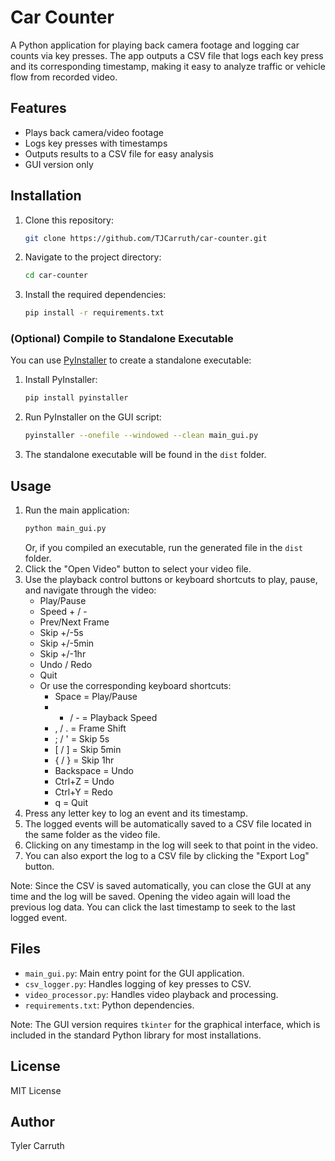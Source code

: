 # Car Counter

A Python application for playing back camera footage and logging car counts via key presses. The app outputs a CSV file that logs each key press and its corresponding timestamp, making it easy to analyze traffic or vehicle flow from recorded video.

## Features
- Plays back camera/video footage
- Logs key presses with timestamps
- Outputs results to a CSV file for easy analysis
- GUI version only

## Installation
1. Clone this repository:
   ```sh
   git clone https://github.com/TJCarruth/car-counter.git
   ```
2. Navigate to the project directory:
   ```sh
   cd car-counter
   ```
3. Install the required dependencies:
   ```sh
   pip install -r requirements.txt
   ```

### (Optional) Compile to Standalone Executable
You can use [PyInstaller](https://pyinstaller.org/) to create a standalone executable:

1. Install PyInstaller:
   ```sh
   pip install pyinstaller
   ```
2. Run PyInstaller on the GUI script:
   ```sh
   pyinstaller --onefile --windowed --clean main_gui.py
   ```
3. The standalone executable will be found in the `dist` folder.

## Usage
1. Run the main application:
   ```sh
   python main_gui.py
   ```
   Or, if you compiled an executable, run the generated file in the `dist` folder.
2. Click the "Open Video" button to select your video file.
3. Use the playback control buttons or keyboard shortcuts to play, pause, and navigate through the video:
   - Play/Pause
   - Speed + / -
   - Prev/Next Frame
   - Skip +/-5s
   - Skip +/-5min
   - Skip +/-1hr
   - Undo / Redo
   - Quit
   - Or use the corresponding keyboard shortcuts:
     - Space = Play/Pause
     - + / - = Playback Speed
     - , / . = Frame Shift
     - ; / ' = Skip 5s
     - [ / ] = Skip 5min
     - { / } = Skip 1hr
     - Backspace = Undo
     - Ctrl+Z = Undo
     - Ctrl+Y = Redo
     - q = Quit
4. Press any letter key to log an event and its timestamp.
5. The logged events will be automatically saved to a CSV file located in the same folder as the video file.
6. Clicking on any timestamp in the log will seek to that point in the video.
7. You can also export the log to a CSV file by clicking the "Export Log" button.

Note: Since the CSV is saved automatically, you can close the GUI at any time and the log will be saved. Opening the video again will load the previous log data. You can click the last timestamp to seek to the last logged event.

## Files
- `main_gui.py`: Main entry point for the GUI application.
- `csv_logger.py`: Handles logging of key presses to CSV.
- `video_processor.py`: Handles video playback and processing.
- `requirements.txt`: Python dependencies.

Note: The GUI version requires `tkinter` for the graphical interface, which is included in the standard Python library for most installations.

## License
MIT License

## Author
Tyler Carruth
